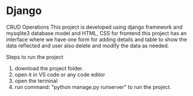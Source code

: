 # Django
CRUD Operations
This project is developed using django framework and mysqlite3 database model and HTML, CSS for frontend
this project has an interface where we have one form for adding details and table
to show the data reflected and user also delete and modify the data as needed.

Steps to run the project
1. download the project folder.
2. open it in VS code or any code editor
3. open the terminal
4. run command: "python manage.py runserver" to run the project.
